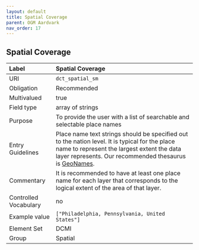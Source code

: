 ```yaml
---
layout: default
title: Spatial Coverage
parent: OGM Aardvark
nav_order: 17
---
```


## Spatial Coverage

| Label                 | Spatial Coverage |
|:----------------------|:-----------------|
| URI                   |`dct_spatial_sm` |
| Obligation            | Recommended |
| Multivalued           | true |
| Field type            | array of strings |
| Purpose               | To provide the user with a list of searchable and selectable place names |
| Entry Guidelines      | Place name text strings should be specified out to the nation level. It is typical for the place name to represent the largest extent the data layer represents. Our recommended thesaurus is [GeoNames](https://www.geonames.org). |
| Commentary            | It is recommended to have at least one place name for each layer that corresponds to the logical extent of the area of that layer. |
| Controlled Vocabulary | no |
| Example value         | `["Philadelphia, Pennsylvania, United States"]` |
| Element Set           | DCMI |
| Group                 | Spatial |

